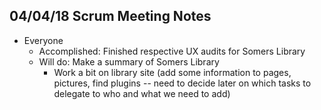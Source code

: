 ## 04/04/18 Scrum Meeting Notes

* Everyone
    * Accomplished: Finished respective UX audits for Somers Library
    * Will do: Make a summary of Somers Library
        * Work a bit on library site (add some information to pages, pictures, find plugins -- need to decide later on which tasks to delegate to who and what we need to add)